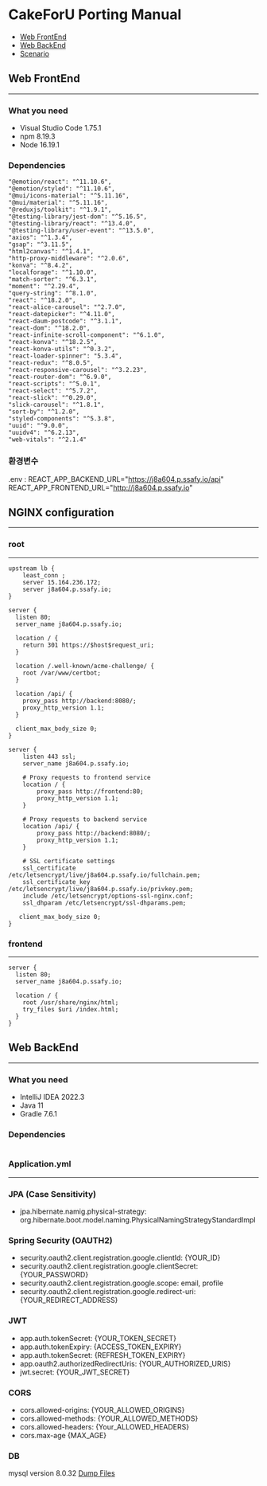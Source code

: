 # CakeForU Porting Manual

- [Web FrontEnd](#web-frontend)
- [Web BackEnd](#web-backend)
- [Scenario](#scenario)

## Web FrontEnd

---

### What you need

- Visual Studio Code 1.75.1
- npm 8.19.3
- Node 16.19.1

### Dependencies

    "@emotion/react": "^11.10.6",
    "@emotion/styled": "^11.10.6",
    "@mui/icons-material": "^5.11.16",
    "@mui/material": "^5.11.16",
    "@reduxjs/toolkit": "^1.9.1",
    "@testing-library/jest-dom": "^5.16.5",
    "@testing-library/react": "^13.4.0",
    "@testing-library/user-event": "^13.5.0",
    "axios": "^1.3.4",
    "gsap": "^3.11.5",
    "html2canvas": "^1.4.1",
    "http-proxy-middleware": "^2.0.6",
    "konva": "^8.4.2",
    "localforage": "^1.10.0",
    "match-sorter": "^6.3.1",
    "moment": "^2.29.4",
    "query-string": "^8.1.0",
    "react": "^18.2.0",
    "react-alice-carousel": "^2.7.0",
    "react-datepicker": "^4.11.0",
    "react-daum-postcode": "^3.1.1",
    "react-dom": "^18.2.0",
    "react-infinite-scroll-component": "^6.1.0",
    "react-konva": "^18.2.5",
    "react-konva-utils": "^0.3.2",
    "react-loader-spinner": "5.3.4",
    "react-redux": "^8.0.5",
    "react-responsive-carousel": "^3.2.23",
    "react-router-dom": "^6.9.0",
    "react-scripts": "^5.0.1",
    "react-select": "^5.7.2",
    "react-slick": "^0.29.0",
    "slick-carousel": "^1.8.1",
    "sort-by": "^1.2.0",
    "styled-components": "^5.3.8",
    "uuid": "^9.0.0",
    "uuidv4": "^6.2.13",
    "web-vitals": "^2.1.4"

### 환경변수

.env :
REACT_APP_BACKEND_URL="https://j8a604.p.ssafy.io/api"  
REACT_APP_FRONTEND_URL="http://j8a604.p.ssafy.io"

## NGINX configuration

---

### root

---

```
upstream lb {
    least_conn ;
    server 15.164.236.172;
    server j8a604.p.ssafy.io;
}

server {
  listen 80;
  server_name j8a604.p.ssafy.io;

  location / {
    return 301 https://$host$request_uri;
  }

  location /.well-known/acme-challenge/ {
    root /var/www/certbot;
  }

  location /api/ {
    proxy_pass http://backend:8080/;
    proxy_http_version 1.1;
  }

  client_max_body_size 0;
}

server {
    listen 443 ssl;
    server_name j8a604.p.ssafy.io;

    # Proxy requests to frontend service
    location / {
        proxy_pass http://frontend:80;
        proxy_http_version 1.1;
    }

    # Proxy requests to backend service
    location /api/ {
        proxy_pass http://backend:8080/;
        proxy_http_version 1.1;
    }

    # SSL certificate settings
    ssl_certificate /etc/letsencrypt/live/j8a604.p.ssafy.io/fullchain.pem;
    ssl_certificate_key /etc/letsencrypt/live/j8a604.p.ssafy.io/privkey.pem;
    include /etc/letsencrypt/options-ssl-nginx.conf;
    ssl_dhparam /etc/letsencrypt/ssl-dhparams.pem;

   client_max_body_size 0;
}
```

### frontend

---

```
server {
  listen 80;
  server_name j8a604.p.ssafy.io;

  location / {
    root /usr/share/nginx/html;
    try_files $uri /index.html;
  }
}
```

## Web BackEnd

---

### What you need

- IntelliJ IDEA 2022.3
- Java 11
- Gradle 7.6.1

### Dependencies

```

```

### Application.yml

---

### JPA (Case Sensitivity)

- jpa.hibernate.namig.physical-strategy: org.hibernate.boot.model.naming.PhysicalNamingStrategyStandardImpl

### Spring Security (OAUTH2)

- security.oauth2.client.registration.google.clientId: {YOUR_ID}
- security.oauth2.client.registration.google.clientSecret: {YOUR_PASSWORD}
- security.oauth2.client.registration.google.scope: email, profile
- security.oauth2.client.registration.google.redirect-uri: {YOUR_REDIRECT_ADDRESS}

### JWT

- app.auth.tokenSecret: {YOUR_TOKEN_SECRET}
- app.auth.tokenExpiry: {ACCESS_TOKEN_EXPIRY}
- app.auth.tokenSecret: {REFRESH_TOKEN_EXPIRY}
- app.oauth2.authorizedRedirectUris: {YOUR_AUTHORIZED_URIS}
- jwt.secret: {YOUR_JWT_SECRET}

### CORS

- cors.allowed-origins: {YOUR_ALLOWED_ORIGINS}
- cors.allowed-methods: {YOUR_ALLOWED_METHODS}
- cors.allowed-headers: {Your_ALLOWED_HEADERS}
- cors.max-age {MAX_AGE}

### DB

mysql version 8.0.32
[Dump Files](https://lab.ssafy.com/s08-bigdata-recom-sub2/S08P22A604/-/blob/main/exec/Dump/import.sql)
